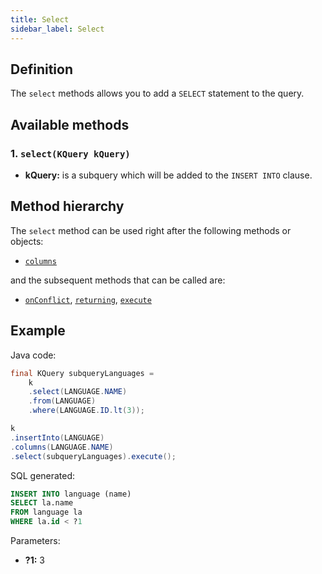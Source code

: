 ```yaml
---
title: Select
sidebar_label: Select
---
```


## Definition

The `select` methods allows you to add a `SELECT` statement to the query.

## Available methods

### 1. `select(KQuery kQuery)`

- **kQuery:** is a subquery which will be added to the `INSERT INTO` clause.

## Method hierarchy

The `select` method can be used right after the following methods or objects:

- [`columns`](/docs/insert-statement/columns/)

and the subsequent methods that can be called are:

- [`onConflict`](/docs/select-statement/select/), [`returning`](/docs/insert-statement/returning/), [`execute`](/docs/select-statement/select/)

## Example

Java code:

```java
final KQuery subqueryLanguages = 
    k
    .select(LANGUAGE.NAME)
    .from(LANGUAGE)
    .where(LANGUAGE.ID.lt(3));

k
.insertInto(LANGUAGE)
.columns(LANGUAGE.NAME)
.select(subqueryLanguages).execute();
```

SQL generated:

```sql
INSERT INTO language (name)
SELECT la.name
FROM language la
WHERE la.id < ?1
```

Parameters:

- **?1:** 3
